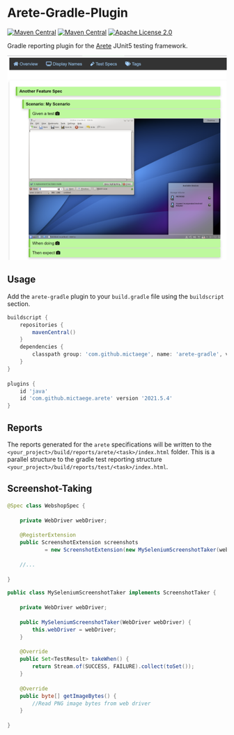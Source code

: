 # Arete-Gradle-Plugin

[![Maven Central](https://img.shields.io/maven-central/v/com.github.mictaege/arete-gradle.svg?label=Maven%20Central)](https://search.maven.org/search?q=g:%22com.github.mictaege%22%20AND%20a:%22arete-gradle%22)
[![Maven Central](https://img.shields.io/maven-central/v/org.junit.jupiter/junit-jupiter/5.7.0.svg?color=25a162&label=Jupiter)](https://search.maven.org/search?q=g:org.junit.jupiter%20AND%20v:5.7.0)
[![Apache License 2.0](https://img.shields.io/badge/license-Apache%202.0-blue.svg)](http://www.apache.org/licenses/LICENSE-2.0.html)

Gradle reporting plugin for the [Arete](https://github.com/mictaege/arete) JUnit5 testing framework.

![Report](Report.png)

## Usage

Add the `arete-gradle` plugin to your `build.gradle` file using the `buildscript` section.

```Groovy
buildscript {
    repositories {
        mavenCentral()
    }
    dependencies {
        classpath group: 'com.github.mictaege', name: 'arete-gradle', version:'20xxx.x.x'
    }
}

plugins {
    id 'java'
    id 'com.github.mictaege.arete' version '2021.5.4'
}
```

## Reports

The reports generated for the `arete` specifications will be written to the `<your_project>/build/reports/arete/<task>/index.html` folder.
This is a parallel structure to the gradle test reporting structure `<your_project>/build/reports/test/<task>/index.html`.


## Screenshot-Taking

```Java
@Spec class WebshopSpec {

    private WebDriver webDriver;
    
    @RegisterExtension
    public ScreenshotExtension screenshots 
            = new ScreenshotExtension(new MySeleniumScreenshotTaker(webDriver));
    
    //...

}
```

```Java
public class MySeleniumScreenshotTaker implements ScreenshotTaker {

    private WebDriver webDriver;
    
    public MySeleniumScreenshotTaker(WebDriver webDriver) {
        this.webDriver = webDriver;
    }
    
    @Override
    public Set<TestResult> takeWhen() {
        return Stream.of(SUCCESS, FAILURE).collect(toSet());
    }

    @Override
    public byte[] getImageBytes() {
        //Read PNG image bytes from web driver
    }

}
```


